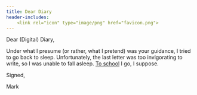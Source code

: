 ```yaml
---
title: Dear Diary
header-includes:
	<link rel="icon" type="image/png" href="favicon.png">
---
```


Dear (Digital) Diary,

Under what I presume (or rather, what I pretend) was your guidance, I tried to go back to sleep. Unfortunately, the last letter was too invigorating to write, so I was unable to fall asleep. [To school](toschool.html) I go, I suppose.

Signed,

Mark
